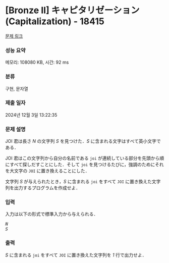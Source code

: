# [Bronze II] キャピタリゼーション (Capitalization) - 18415 

[문제 링크](https://www.acmicpc.net/problem/18415) 

### 성능 요약

메모리: 108080 KB, 시간: 92 ms

### 분류

구현, 문자열

### 제출 일자

2024년 12월 3일 13:22:35

### 문제 설명

<p>JOI 君は長さ <var>N</var> の文字列 <var>S</var> を見つけた．<var>S</var> に含まれる文字はすべて英小文字である．</p>

<p>JOI 君はこの文字列から自分の名前である <code>joi</code> が連続している部分を先頭から順にすべて探しだすことにした．そして <code>joi</code> を見つけるたびに，強調のためにそれを大文字の <code>JOI</code> に置き換えることにした．</p>

<p>文字列 <var>S</var> が与えられたとき，<var>S</var> に含まれる <code>joi</code> をすべて <code>JOI</code> に置き換えた文字列を出力するプログラムを作成せよ．</p>

### 입력 

 <p>入力は以下の形式で標準入力から与えられる．</p>

<pre><var>N</var>
<var>S</var></pre>

### 출력 

 <p><var>S</var> に含まれる <code>joi</code> をすべて <code>JOI</code> に置き換えた文字列を <var>1</var> 行で出力せよ．</p>

